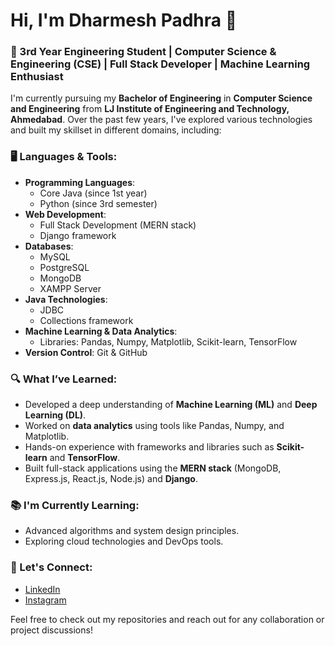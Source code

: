 # Hi, I'm Dharmesh Padhra 👋

### 🚀 3rd Year Engineering Student | Computer Science & Engineering (CSE) | Full Stack Developer | Machine Learning Enthusiast

I'm currently pursuing my **Bachelor of Engineering** in **Computer Science and Engineering** from **LJ Institute of Engineering and Technology, Ahmedabad**. Over the past few years, I've explored various technologies and built my skillset in different domains, including:

### 🖥️ Languages & Tools:
- **Programming Languages**: 
  - Core Java (since 1st year)
  - Python (since 3rd semester)
- **Web Development**:
  - Full Stack Development (MERN stack)
  - Django framework
- **Databases**:
  - MySQL
  - PostgreSQL
  - MongoDB
  - XAMPP Server
- **Java Technologies**:
  - JDBC
  - Collections framework
- **Machine Learning & Data Analytics**:
  - Libraries: Pandas, Numpy, Matplotlib, Scikit-learn, TensorFlow
- **Version Control**: Git & GitHub

### 🔍 What I’ve Learned:
- Developed a deep understanding of **Machine Learning (ML)** and **Deep Learning (DL)**.
- Worked on **data analytics** using tools like Pandas, Numpy, and Matplotlib.
- Hands-on experience with frameworks and libraries such as **Scikit-learn** and **TensorFlow**.
- Built full-stack applications using the **MERN stack** (MongoDB, Express.js, React.js, Node.js) and **Django**.

### 📚 I'm Currently Learning:
- Advanced algorithms and system design principles.
- Exploring cloud technologies and DevOps tools.

### 🤝 Let's Connect:
- [LinkedIn](https://www.linkedin.com/in/dharmeshpadhra/)
- [Instagram]([https://your-portfolio.com](https://www.instagram.com/dharmeshpadhra/))

Feel free to check out my repositories and reach out for any collaboration or project discussions!

